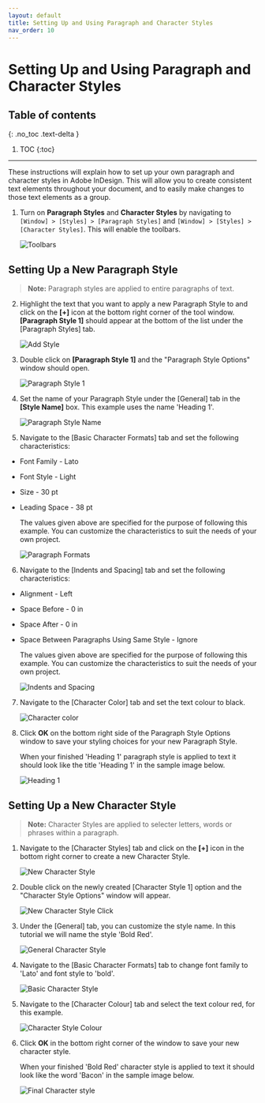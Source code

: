 ```yaml
---
layout: default
title: Setting Up and Using Paragraph and Character Styles
nav_order: 10
---
```


# Setting Up and Using Paragraph and Character Styles

## Table of contents
{: .no_toc .text-delta }

1. TOC
{:toc}

---

These instructions will explain how to set up your own paragraph and character styles in Adobe InDesign.  This will allow you to create consistent text elements throughout your document, and to easily make changes to those text elements as a group.

1. Turn on <b>Paragraph Styles</b> and <b>Character Styles</b> by navigating to `[Window] > [Styles] > [Paragraph Styles]` and `[Window] > [Styles] > [Character Styles]`.  This will enable the toolbars.

    ![Toolbars](https://github.com/jsylew/COMM2216-User-Doc/blob/gh-pages/assets/images/14-Paragraph02.png?raw=true "Toolbars")

## Setting Up a New Paragraph Style
> <b>Note:</b> Paragraph styles are applied to entire paragraphs of text.

2. Highlight the text that you want to apply a new Paragraph Style to and click on the <b>[+]</b> icon at the bottom right corner of the tool window. <b>[Paragraph Style 1]</b> should appear at the bottom of the list under the [Paragraph Styles] tab.

    ![Add Style](https://github.com/jsylew/COMM2216-User-Doc/blob/gh-pages/assets/images/15-Paragraph03.png?raw=true "Add Style")

3. Double click on <b>[Paragraph Style 1]</b> and the "Paragraph Style Options" window should open.

    ![Paragraph Style 1](https://github.com/jsylew/COMM2216-User-Doc/blob/gh-pages/assets/images/16-Paragraph04.png?raw=true "Paragraph Style 1")

4. Set the name of your Paragraph Style under the [General] tab in the <b>[Style Name]</b> box. This example uses the name 'Heading 1'.

    ![Paragraph Style Name](https://github.com/jsylew/COMM2216-User-Doc/blob/gh-pages/assets/images/17-Paragraph05.png?raw=true "Paragraph Style Name")

5. Navigate to the [Basic Character Formats] tab and set the following characteristics:
* Font Family - Lato
* Font Style - Light
* Size - 30 pt
* Leading Space - 38 pt

    The values given above are specified for the purpose of following this example. You can customize the characteristics to suit the needs of your own project.

    ![Paragraph Formats](https://github.com/jsylew/COMM2216-User-Doc/blob/gh-pages/assets/images/18-Paragraph06.png?raw=true "Paragraph Formats")

6. Navigate to the [Indents and Spacing] tab and set the following characteristics:
* Alignment - Left
* Space Before - 0 in
* Space After - 0 in
* Space Between Paragraphs Using Same Style - Ignore

    The values given above are specified for the purpose of following this example. You can customize the characteristics to suit the needs of your own project.

    ![Indents and Spacing](https://github.com/jsylew/COMM2216-User-Doc/blob/gh-pages/assets/images/19-Paragraph07.png?raw=true "Indents and Spacing")

7. Navigate to the [Character Color] tab and set the text colour to black.

    ![Character color](https://github.com/jsylew/COMM2216-User-Doc/blob/gh-pages/assets/images/20-Paragraph08.png?raw=true "Character Color")

8. Click <b>OK</b> on the bottom right side of the Paragraph Style Options window to save your styling choices for your new Paragraph Style.

    When your finished 'Heading 1' paragraph style is applied to text it should look like the title 'Heading 1' in the sample image below.

    ![Heading 1](https://github.com/jsylew/COMM2216-User-Doc/blob/gh-pages/assets/images/heading1.png?raw=true "Paragraph Style Sample")

## Setting Up a New Character Style

> <b>Note:</b> Character Styles are applied to selecter letters, words or phrases within a paragraph.

1. Navigate to the [Character Styles] tab and click on the <b>[+]</b> icon in the bottom right corner to create a new Character Style.

    ![New Character Style](https://github.com/jsylew/COMM2216-User-Doc/blob/gh-pages/assets/images/10-New-character-style.png?raw=true "New Character Style")

2. Double click on the newly created [Character Style 1] option and the "Character Style Options" window will appear.

    ![New Character Style Click](https://github.com/jsylew/COMM2216-User-Doc/blob/gh-pages/assets/images/10-New-character-style2.png?raw=true "Create New Character Style")

3. Under the [General] tab, you can customize the style name.  In this tutorial we will name the style 'Bold Red'.

    ![General Character Style](https://github.com/jsylew/COMM2216-User-Doc/blob/gh-pages/assets/images/11-Char-style-gen.png?raw=true "General Character Style Tab")

4. Navigate to the [Basic Character Formats] tab to change font family to 'Lato' and font style to 'bold'.

    ![Basic Character Style](https://github.com/jsylew/COMM2216-User-Doc/blob/gh-pages/assets/images/12-Char-style-basic.png?raw=true "Basic Character Style Tab")

5. Navigate to the [Character Colour] tab and select the text colour red, for this example.

    ![Character Style Colour](https://github.com/jsylew/COMM2216-User-Doc/blob/gh-pages/assets/images/13-Char-style-colour.png?raw=true "Character Style Colour Tab")

6. Click <b>OK</b> in the bottom right corner of the window to save your new character style.  

    When your finished 'Bold Red' character style is applied to text it should look like the word 'Bacon' in the sample image below.

    ![Final Character style](https://github.com/jsylew/COMM2216-User-Doc/blob/gh-pages/assets/images/14-Char-style-sample.png?raw=true "Final Character Style Red Bold")


